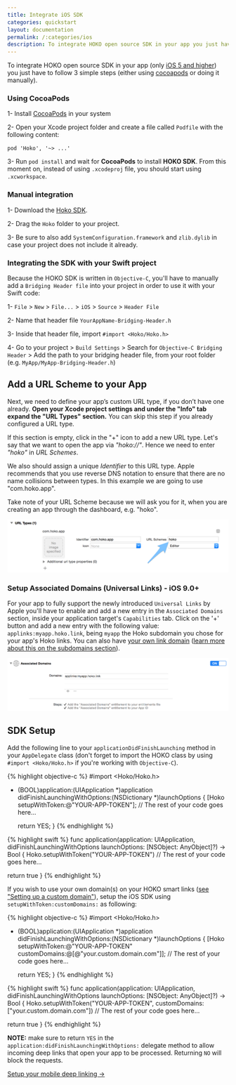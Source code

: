 ```yaml
---
title: Integrate iOS SDK
categories: quickstart
layout: documentation
permalink: /:categories/ios
description: To integrate HOKO open source SDK in your app you just have to follow 3 simple steps (either using cocoapods or doing it manually).
---
```


To integrate HOKO open source SDK in your app (only <u>iOS 5 and higher</u>) you just have to follow 3 simple steps (either using
[cocoapods][cocoapods] or doing it manually).

### Using CocoaPods

1- Install [CocoaPods][cocoapods] in your system

2- Open your Xcode project folder and create a file called `Podfile` with the following content:

<div class="highlight"><pre><code class="language-ruby" data-lang="ruby"><span class="n">pod</span> <span class="s1">'Hoko'</span><span class="p">,</span> <span class="s1">'~&gt; <span class="ios-version">...</span>'</span></code></pre></div>

3- Run `pod install` and wait for **CocoaPods** to install **HOKO SDK**. From this moment on, instead of using `.xcodeproj` file, you should start using `.xcworkspace`.

### Manual integration

1- Download the [Hoko SDK](https://github.com/hokolinks/hoko-ios/archive/master.zip).

2- Drag the `Hoko` folder to your project.

3- Be sure to also add `SystemConfiguration.framework` and `zlib.dylib` in case your project does not include it already.

### Integrating the SDK with your Swift project

Because the HOKO SDK is written in `Objective-C`, you'll have to manually add a `Bridging Header file` into your project in order to use it with your Swift code:

1- `File` > `New` > `File...` > `iOS` > `Source` > `Header File`

2- Name that header file `YourAppName-Bridging-Header.h`

3- Inside that header file, import `#import <Hoko/Hoko.h>`

4- Go to your project > `Build Settings` > Search for `Objective-C Bridging Header` > Add the path to your bridging header file, from your root folder (e.g. `MyApp/MyApp-Bridging-Header.h`)

## Add a URL Scheme to your App

Next, we need to define your app’s custom URL type, if you don’t have one already. **Open your Xcode project settings and under the "Info" tab expand the "URL Types" section.** You can skip this step if you already configured a URL type.

If this section is empty, click in the "+" icon to add a new URL type. Let's say that we want to open the app via *"hoko://"*. Hence we need to enter *"hoko"* in *URL Schemes*.

We also should assign a unique *Identifier* to this URL type. Apple recommends that you use reverse DNS notation to ensure that there are no name collisions between types. In this example we are going to use "com.hoko.app".

Take note of your URL Scheme because we will ask you for it, when you are creating an app through the dashboard, e.g. "hoko".


![URL Scheme](/assets/images/ios_url_schemes.png)

### Setup Associated Domains (Universal Links) - **iOS 9.0+**

For your app to fully support the newly introduced `Universal Links` by Apple you'll have to enable and add a new entry in the `Associated Domains` section, inside your application target's `Capabilities` tab. Click on the '+' button and add a new entry with the following value: `applinks:myapp.hoko.link`, being `myapp` the Hoko subdomain you chose for your app's Hoko links. You can also have <u>your own link domain</u> ([learn more about this on the subdomains section](http://support.hokolinks.com/why-do-i-need-a-subdomain/)).

![URL Scheme](/assets/images/associated-domains.png)

## SDK Setup

Add the following line to your `applicationDidFinishLaunching` method in your `AppDelegate` class (don't forget to import the HOKO class by using `#import <Hoko/Hoko.h>` if you're working with `Objective-C`).

{% highlight objective-c %}
#import <Hoko/Hoko.h>

- (BOOL)application:(UIApplication *)application
  didFinishLaunchingWithOptions:(NSDictionary *)launchOptions {
  [Hoko setupWithToken:@"YOUR-APP-TOKEN"];
  // The rest of your code goes here...

  return YES;
}
{% endhighlight %}

{% highlight swift %}
func application(application: UIApplication,
    didFinishLaunchingWithOptions launchOptions: [NSObject: AnyObject]?) -> Bool {
  Hoko.setupWithToken("YOUR-APP-TOKEN")
  // The rest of your code goes here...

  return true
}
{% endhighlight %}

If you wish to use your own domain(s) on your HOKO smart links (<a href="http://support.hokolinks.com/how-tp-setup-a-custom-domain/" target="_blank">see "Setting up a custom domain"</a>), setup the iOS SDK using `setupWithToken:customDomains:` as following:

{% highlight objective-c %}
#import <Hoko/Hoko.h>

- (BOOL)application:(UIApplication *)application
  didFinishLaunchingWithOptions:(NSDictionary *)launchOptions {
  [Hoko setupWithToken:@"YOUR-APP-TOKEN"
         customDomains:@[@"your.custom.domain.com"]];
  // The rest of your code goes here...

  return YES;
}
{% endhighlight %}

{% highlight swift %}
func application(application: UIApplication,
    didFinishLaunchingWithOptions launchOptions: [NSObject: AnyObject]?) -> Bool {
  Hoko.setupWithToken("YOUR-APP-TOKEN",
      customDomains: ["your.custom.domain.com"])
  // The rest of your code goes here...

  return true
}
{% endhighlight %}

**NOTE:** make sure to return `YES` in the `application:didFinishLaunchingWithOptions:` delegate method to allow incoming deep links that open your app to be processed. Returning `NO` will block the requests.

[cocoapods]: http://cocoapods.org/ "Cocoapods website"


<a href="http://support.hokolinks.com/ios/ios-deeplinking/" class="btn-next">Setup your mobile deep linking &#8594;</a>
